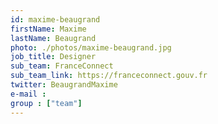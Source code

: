 ```yaml
---
id: maxime-beaugrand
firstName: Maxime
lastName: Beaugrand
photo: ./photos/maxime-beaugrand.jpg
job_title: Designer
sub_team: FranceConnect
sub_team_link: https://franceconnect.gouv.fr
twitter: BeaugrandMaxime
e-mail :
group : ["team"]
---
```

